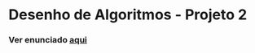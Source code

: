 # Desenho de Algoritmos - Projeto 2


### Ver enunciado [aqui](https://moodle.up.pt/pluginfile.php/217937/mod_resource/content/7/DA%202021-22%20Trabalho%20Pr%C3%A1tico%202.pdf)<br/>
